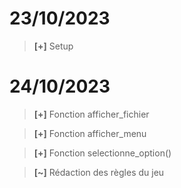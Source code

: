 # 23/10/2023

> **[+]** Setup

# 24/10/2023

> **[+]** Fonction afficher_fichier

> **[+]** Fonction afficher_menu

> **[+]** Fonction selectionne_option()

> **[~]** Rédaction des règles du jeu